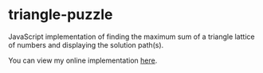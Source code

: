 triangle-puzzle
===============

JavaScript implementation of finding the maximum sum of a triangle lattice of numbers and displaying the solution path(s).

You can view my online implementation <a href="http://kevinjlin.tumblr.com/post/31236954309/" target="_blank">here</a>.